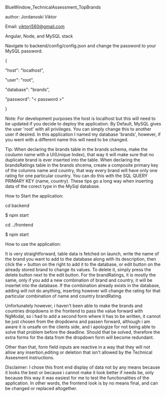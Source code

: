 BlueWindow_TechnicalAssessment_TopBrands

author: Jordanoski Viktor

Email: viktorj560@gmail.com

Angular, Node, and MySQL stack


Navigate to backend/config/config.json and change the password to your MySQL password.

{

  "host": "localhost",

  "user": "root",

  "database": "brands",

  "password": "< password >"

}


Note: For development purposes the host is localhost but this will need to be updated if you decide to deploy the application. By Default, MySQL gives the user 'root' with all privileges. You can simply change this to another user if desired. In this application I named my database 'brands', however, if you went with a different name this will need to be changed.

Tip: When declaring the brands table in the brands schema, make the coulumn name with a UI(Unique Index), that way it will make sure that no duplicate brand is ever inserted into the table.
When declaring the brandsRatings table in the brands shcema, create a composite primary key of the columns name and country, that way every brand will have only one rating for one particular country. You can do this with the SQL QUERY PRIMARY KEY (name, country).
These tips go a long way when inserting data of the corect type in the MySql database.

How to Start the application:

cd backend

$ npm start

cd ../frontend

$ npm start

How to use the application:

It is very straightforward, table data is fetched on launch, write the name of the brand you want to add to the database along with its description, then click the + button on the right to add it to the database, or edit button on the already stored brand to change its values. To delete it, simply press the delete button next to the edit button.
For the brandRatings, it is mostly the same, only if you add a new combination of brand and country, it will be insertet into the database. If the combination already exists in the database, adding will not do anything, inserting however will change the rating for that particular combination of name and country brandRating.

Unfortunately however, i haven't been able to make the brands and countries dropdowns in the frontend to pass the value forward with NgModal, so i had to add a second form where it has to be written, it cannot be just chosen from the dropdowns and passen forward, although i am aware it is unsafe on the clients side, and i apologize for not being able to solve that problem before the deadline.
Should that be solved, therefore the extra forms for the data from the dropdown form will become redundant.

Other than that, form field inputs are reactive in a way that they will not allow any insertion,editing or deletion that isn't allowed by the Technical Assesment instructions.

Disclaimer: I chose this front end display of data not by any means because it looks the best or because i cannot make it look better if needs be,  only because this way it was easiest for me to test the functionalities of the application. In other words, the frontend look is by no means final, and can be changed or replaced altogether.